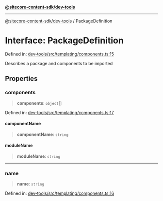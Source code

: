 [**@sitecore-content-sdk/dev-tools**](../README.md)

***

[@sitecore-content-sdk/dev-tools](../README.md) / PackageDefinition

# Interface: PackageDefinition

Defined in: [dev-tools/src/templating/components.ts:15](https://github.com/Sitecore/xmc-jss-dev/blob/692b154f482187bff433276bee9671bda23cfd11/packages/dev-tools/src/templating/components.ts#L15)

Describes a package and components to be imported

## Properties

### components

> **components**: `object`[]

Defined in: [dev-tools/src/templating/components.ts:17](https://github.com/Sitecore/xmc-jss-dev/blob/692b154f482187bff433276bee9671bda23cfd11/packages/dev-tools/src/templating/components.ts#L17)

#### componentName

> **componentName**: `string`

#### moduleName

> **moduleName**: `string`

***

### name

> **name**: `string`

Defined in: [dev-tools/src/templating/components.ts:16](https://github.com/Sitecore/xmc-jss-dev/blob/692b154f482187bff433276bee9671bda23cfd11/packages/dev-tools/src/templating/components.ts#L16)
